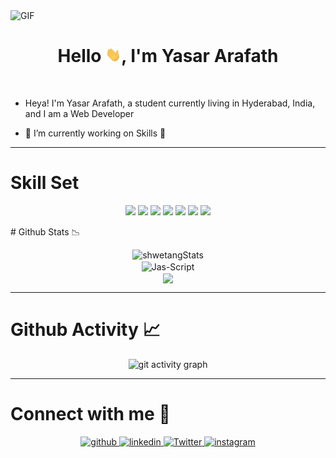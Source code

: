 <img alt="GIF" src="https://github.com/abhisheknaiidu/abhisheknaiidu/blob/master/code.gif?raw=true" width="900" height="576"  />

# <div align="center"> Hello <img src="https://github.com/ankitwarbhe/ankitwarbhe/blob/master/Hi.gif" width="25px"/>, I'm Yasar Arafath</div>

  <br/>


- Heya! I'm Yasar Arafath, a student currently living in Hyderabad, India, and I am a Web Developer

- 🔭 I’m currently working on Skills 🚀
---

# Skill Set
<div align = "center">
  <p>
  <img src="https://media4.giphy.com/media/du3J3cXyzhj75IOgvA/giphy.gif" width="100">
  <img src=https://media3.giphy.com/media/XH9wwXfUXu91wAJwN5/giphy.gif width="100">
  <img src="https://i.giphy.com/media/IdyAQJVN2kVPNUrojM/200.webp" width="100">
  <img src="https://i.giphy.com/media/LMt9638dO8dftAjtco/200.webp" width="100">
  <img src=https://media0.giphy.com/media/fsEaZldNC8A1PJ3mwp/giphy.gif width="100">
  <img src=https://media2.giphy.com/media/kH6CqYiquZawmU1HI6/giphy.gif?cid=ecf05e471ivhuev7pslftro0fc1xdutc48u92vhets06pieq&rid=giphy.gif width="100">  
  <img src=https://media0.giphy.com/media/eNAsjO55tPbgaor7ma/giphy.gif? width="105"></p>
  
</div>
# Github Stats 📉

<p align="center">
  <img src="https://github-readme-stats.vercel.app/api?username=yasararafathali&theme=dark&show_icons=true" alt="shwetangStats" />  
  <br />

 <img align="center" src="https://github-readme-streak-stats.herokuapp.com/?user=yasararafathali&count_private=false&theme=dark" alt="Jas-Script" />
 <br/>
  <img align="center" src="https://github-readme-stats.vercel.app/api/top-langs/?username=yasararafathali&theme=dark&layout=compact&hide=jupyter%20notebook,html" />
  <br />
</p>

  

---

# Github Activity 📈

<p align="center">
<img src="https://github-profile-summary-cards.vercel.app/api/cards/profile-details?username=yasararafathali&theme=monokai" alt="git activity graph" />
</p>

<!-- <div align="center"><img src="./pro.gif" /></div> -->

---

# Connect with me 🚀

<div align="center">
<a href="https://github.com/yasararafathali" target="_blank">
<img src=https://img.shields.io/badge/github-%2324292e.svg?&style=for-the-badge&logo=github&logoColor=white alt=github style="margin-bottom: 5px;" />
</a>
<a href="https://www.linkedin.com/in/yasarafathali/" target="_blank">
<img src=https://img.shields.io/badge/linkedin-%231E77B5.svg?&style=for-the-badge&logo=linkedin&logoColor=white alt=linkedin style="margin-bottom: 5px;" />
</a>


<a href="https://www.twitter.com/theyasararafath" target="_blank">
<img src=https://img.shields.io/badge/twitter-%232E87FB.svg?&style=for-the-badge&logo=twitter&logoColor=white alt=Twitter style="margin-bottom: 5px;" />
</a>


<a href="https://www.instagram.com/__mr__mad/" target="_blank">
<img src=https://img.shields.io/badge/instagram-%23000000.svg?&style=for-the-badge&logo=instagram&logoColor=white alt=instagram style="margin-bottom: 5px;" />
</a>  
</div>
